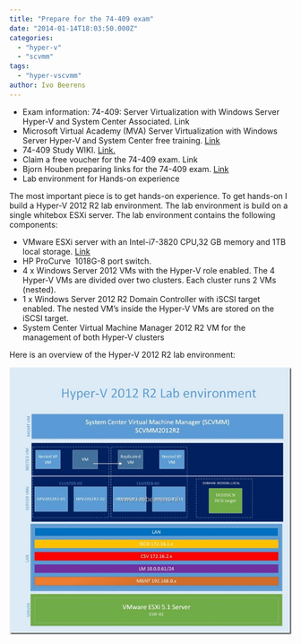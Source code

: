 ```yaml
---
title: "Prepare for the 74-409 exam"
date: "2014-01-14T18:03:50.000Z"
categories: 
  - "hyper-v"
  - "scvmm"
tags: 
  - "hyper-vscvmm"
author: Ivo Beerens
---
```


- Exam information: 74-409: Server Virtualization with Windows Server Hyper-V and System Center Associated. Link
- Microsoft Virtual Academy (MVA) Server Virtualization with Windows Server Hyper-V and System Center free training. [Link](http://www.microsoftvirtualacademy.com/training-courses/server-virtualization-with-windows-server-hyper-v-and-system-center#?fbid=yM4f8z6IZ3H)
- 74-409 Study WIKI. [Link.](http://borntolearn.mslearn.net/certification/server/w/wiki/614.409-server-virtualization-with-windows-server-hyper-v-and-system-center.aspx#fbid=YUXxfCVliqX)
- Claim a free voucher for the 74-409 exam. Link
- Bjorn Houben preparing links for the 74-409 exam. [Link](http://bjornhouben.wordpress.com/2013/12/19/microsoft-preparing-for-free-exam-74-409-server-virtualization-with-windows-server-hyper-v-and-system-center/)
- Lab environment for Hands-on experience

The most important piece is to get hands-on experience. To get hands-on I build a Hyper-V 2012 R2 lab environment. The lab environment is build on a single whitebox ESXi server. The lab environment contains the following components:

- VMware ESXi server with an Intel-i7-3820 CPU,32 GB memory and 1TB local storage. [Link](https://www.ivobeerens.nl/2012/03/13/intel-x79-whitebox-for-vSphere-5-and-hyper-v-3/)
- HP ProCurve  1018G-8 port switch.
- 4 x Windows Server 2012 VMs with the Hyper-V role enabled. The 4 Hyper-V VMs are divided over two clusters. Each cluster runs 2 VMs (nested).
- 1 x Windows Server 2012 R2 Domain Controller with iSCSI target enabled. The nested VM’s inside the Hyper-V VMs are stored on the iSCSI target.
- System Center Virtual Machine Manager 2012 R2 VM for the management of both Hyper-V clusters

Here is an overview of the Hyper-V 2012 R2 lab environment:

[![Hyper-V omgeving blog](images/Hyper-V-omgeving-blog_thumb.jpg "Hyper-V omgeving blog")](images/Hyper-V-omgeving-blog.jpg)




